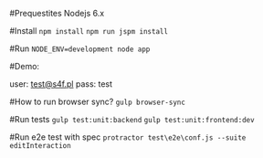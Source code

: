 #Prequestites
Nodejs 6.x

#Install
`npm install`
`npm run jspm install`

#Run
`NODE_ENV=development node app`

#Demo:

user: test@s4f.pl
pass: test

#How to run browser sync?
`gulp browser-sync`

#Run tests
`gulp test:unit:backend`
`gulp test:unit:frontend:dev`

#Run e2e test with spec
`protractor test\e2e\conf.js --suite editInteraction`
